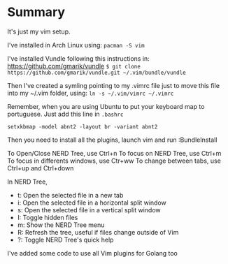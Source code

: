 # Summary
It's just my vim setup.

I've installed in Arch Linux using: `pacman -S vim`

I've installed Vundle following this instructions in: https://github.com/gmarik/vundle
   `$ git clone https://github.com/gmarik/vundle.git ~/.vim/bundle/vundle`

Then I've created a symling pointing to my .vimrc file just to move this file into my ~/.vim folder, using: `ln -s ~/.vim/vimrc ~/.vimrc`

Remember, when you are using Ubuntu to put your keyboard map to portuguese. Just add this line in `.bashrc`

   `setxkbmap -model abnt2 -layout br -variant abnt2`

Then you need to install all the plugins, launch vim and run :BundleInstall

To Open/Close NERD Tree, use Ctrl+n
To focus on NERD Tree, use Ctrl+m
To focus in differents windows, use Ctr+ww
To change between tabs, use Ctrl+up and Ctrl+down

In NERD Tree,
- t: Open the selected file in a new tab
- i: Open the selected file in a horizontal split window
- s: Open the selected file in a vertical split window
- I: Toggle hidden files
- m: Show the NERD Tree menu
- R: Refresh the tree, useful if files change outside of Vim
- ?: Toggle NERD Tree's quick help

I've added some code to use all Vim plugins for Golang too
